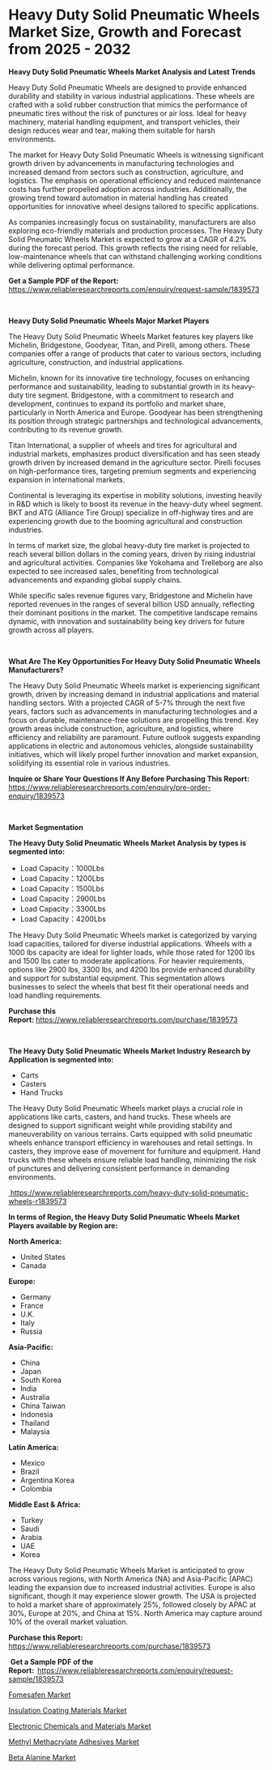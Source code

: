 <p><h1>Heavy Duty Solid Pneumatic Wheels Market Size, Growth and Forecast from 2025 - 2032</h1></p><p><strong>Heavy Duty Solid Pneumatic Wheels Market Analysis and Latest Trends</strong></p>
<p><p>Heavy Duty Solid Pneumatic Wheels are designed to provide enhanced durability and stability in various industrial applications. These wheels are crafted with a solid rubber construction that mimics the performance of pneumatic tires without the risk of punctures or air loss. Ideal for heavy machinery, material handling equipment, and transport vehicles, their design reduces wear and tear, making them suitable for harsh environments.</p><p>The market for Heavy Duty Solid Pneumatic Wheels is witnessing significant growth driven by advancements in manufacturing technologies and increased demand from sectors such as construction, agriculture, and logistics. The emphasis on operational efficiency and reduced maintenance costs has further propelled adoption across industries. Additionally, the growing trend toward automation in material handling has created opportunities for innovative wheel designs tailored to specific applications.</p><p>As companies increasingly focus on sustainability, manufacturers are also exploring eco-friendly materials and production processes. The Heavy Duty Solid Pneumatic Wheels Market is expected to grow at a CAGR of 4.2% during the forecast period. This growth reflects the rising need for reliable, low-maintenance wheels that can withstand challenging working conditions while delivering optimal performance.</p></p>
<p><strong>Get a Sample PDF of the Report:&nbsp;</strong> <a href="https://www.reliableresearchreports.com/enquiry/request-sample/1839573?utm_campaign=2009&utm_medium=2&utm_source=Github&utm_content=ia&utm_term=30012025&utm_id=heavy-duty-solid-pneumatic-wheels">https://www.reliableresearchreports.com/enquiry/request-sample/1839573</a></p>
<p>&nbsp;</p>
<p><strong>Heavy Duty Solid Pneumatic Wheels Major Market Players</strong></p>
<p><p>The Heavy Duty Solid Pneumatic Wheels Market features key players like Michelin, Bridgestone, Goodyear, Titan, and Pirelli, among others. These companies offer a range of products that cater to various sectors, including agriculture, construction, and industrial applications. </p><p>Michelin, known for its innovative tire technology, focuses on enhancing performance and sustainability, leading to substantial growth in its heavy-duty tire segment. Bridgestone, with a commitment to research and development, continues to expand its portfolio and market share, particularly in North America and Europe. Goodyear has been strengthening its position through strategic partnerships and technological advancements, contributing to its revenue growth.</p><p>Titan International, a supplier of wheels and tires for agricultural and industrial markets, emphasizes product diversification and has seen steady growth driven by increased demand in the agriculture sector. Pirelli focuses on high-performance tires, targeting premium segments and experiencing expansion in international markets. </p><p>Continental is leveraging its expertise in mobility solutions, investing heavily in R&D which is likely to boost its revenue in the heavy-duty wheel segment. BKT and ATG (Alliance Tire Group) specialize in off-highway tires and are experiencing growth due to the booming agricultural and construction industries.</p><p>In terms of market size, the global heavy-duty tire market is projected to reach several billion dollars in the coming years, driven by rising industrial and agricultural activities. Companies like Yokohama and Trelleborg are also expected to see increased sales, benefiting from technological advancements and expanding global supply chains.</p><p>While specific sales revenue figures vary, Bridgestone and Michelin have reported revenues in the ranges of several billion USD annually, reflecting their dominant positions in the market. The competitive landscape remains dynamic, with innovation and sustainability being key drivers for future growth across all players.</p></p>
<p>&nbsp;</p>
<p><strong>What Are The Key Opportunities For Heavy Duty Solid Pneumatic Wheels Manufacturers?</strong></p>
<p><p>The Heavy Duty Solid Pneumatic Wheels market is experiencing significant growth, driven by increasing demand in industrial applications and material handling sectors. With a projected CAGR of 5-7% through the next five years, factors such as advancements in manufacturing technologies and a focus on durable, maintenance-free solutions are propelling this trend. Key growth areas include construction, agriculture, and logistics, where efficiency and reliability are paramount. Future outlook suggests expanding applications in electric and autonomous vehicles, alongside sustainability initiatives, which will likely propel further innovation and market expansion, solidifying its essential role in various industries.</p></p>
<p><strong>Inquire or Share Your Questions If Any Before Purchasing This Report:</strong> <a href="https://www.reliableresearchreports.com/enquiry/pre-order-enquiry/1839573?utm_campaign=2009&utm_medium=2&utm_source=Github&utm_content=ia&utm_term=30012025&utm_id=heavy-duty-solid-pneumatic-wheels">https://www.reliableresearchreports.com/enquiry/pre-order-enquiry/1839573</a></p>
<p>&nbsp;</p>
<p><strong>Market Segmentation</strong></p>
<p><strong>The Heavy Duty Solid Pneumatic Wheels Market Analysis by types is segmented into:</strong></p>
<p><ul><li>Load Capacity：1000Lbs</li><li>Load Capacity：1200Lbs</li><li>Load Capacity：1500Lbs</li><li>Load Capacity：2900Lbs</li><li>Load Capacity：3300Lbs</li><li>Load Capacity：4200Lbs</li></ul></p>
<p><p>The Heavy Duty Solid Pneumatic Wheels market is categorized by varying load capacities, tailored for diverse industrial applications. Wheels with a 1000 lbs capacity are ideal for lighter loads, while those rated for 1200 lbs and 1500 lbs cater to moderate applications. For heavier requirements, options like 2900 lbs, 3300 lbs, and 4200 lbs provide enhanced durability and support for substantial equipment. This segmentation allows businesses to select the wheels that best fit their operational needs and load handling requirements.</p></p>
<p><strong>Purchase this Report:&nbsp;</strong><a href="https://www.reliableresearchreports.com/purchase/1839573?utm_campaign=2009&utm_medium=2&utm_source=Github&utm_content=ia&utm_term=30012025&utm_id=heavy-duty-solid-pneumatic-wheels">https://www.reliableresearchreports.com/purchase/1839573</a></p>
<p>&nbsp;</p>
<p><strong>The Heavy Duty Solid Pneumatic Wheels Market Industry Research by Application is segmented into:</strong></p>
<p><ul><li>Carts</li><li>Casters</li><li>Hand Trucks</li></ul></p>
<p><p>The Heavy Duty Solid Pneumatic Wheels market plays a crucial role in applications like carts, casters, and hand trucks. These wheels are designed to support significant weight while providing stability and maneuverability on various terrains. Carts equipped with solid pneumatic wheels enhance transport efficiency in warehouses and retail settings. In casters, they improve ease of movement for furniture and equipment. Hand trucks with these wheels ensure reliable load handling, minimizing the risk of punctures and delivering consistent performance in demanding environments.</p></p>
<p><a href="https://www.reliableresearchreports.com/heavy-duty-solid-pneumatic-wheels-r1839573?utm_campaign=2009&utm_medium=2&utm_source=Github&utm_content=ia&utm_term=30012025&utm_id=heavy-duty-solid-pneumatic-wheels">&nbsp;https://www.reliableresearchreports.com/heavy-duty-solid-pneumatic-wheels-r1839573</a></p>
<p><strong>In terms of Region, the Heavy Duty Solid Pneumatic Wheels Market Players available by Region are:</strong></p>
<p>
    <p> <strong> North America: </strong>
        <ul>
            <li>United States</li>
            <li>Canada</li>
        </ul>
        </p> 
    <p> <strong> Europe: </strong>
        <ul>
            <li>Germany</li>
            <li>France</li>
            <li>U.K.</li>
            <li>Italy</li>
            <li>Russia</li>
        </ul>
        </p> 
    <p> <strong> Asia-Pacific: </strong>
        <ul>
            <li>China</li>
            <li>Japan</li>
            <li>South Korea</li>
            <li>India</li>
            <li>Australia</li>
            <li>China Taiwan</li>
            <li>Indonesia</li>
            <li>Thailand</li>
            <li>Malaysia</li>
        </ul>
        </p> 
    <p> <strong> Latin America: </strong>
        <ul>
            <li>Mexico</li>
            <li>Brazil</li>
            <li>Argentina Korea</li>
            <li>Colombia</li>
        </ul>
        </p> 
    <p> <strong> Middle East & Africa: </strong>
        <ul>
            <li>Turkey</li>
            <li>Saudi</li>
            <li>Arabia</li>
            <li>UAE</li>
            <li>Korea</li>
        </ul>
    </p>
    </p>
<p><p>The Heavy Duty Solid Pneumatic Wheels Market is anticipated to grow across various regions, with North America (NA) and Asia-Pacific (APAC) leading the expansion due to increased industrial activities. Europe is also significant, though it may experience slower growth. The USA is projected to hold a market share of approximately 25%, followed closely by APAC at 30%, Europe at 20%, and China at 15%. North America may capture around 10% of the overall market valuation.</p></p>
<p><strong>Purchase this Report: </strong><a href="https://www.reliableresearchreports.com/purchase/1839573?utm_campaign=2009&utm_medium=2&utm_source=Github&utm_content=ia&utm_term=30012025&utm_id=heavy-duty-solid-pneumatic-wheels">https://www.reliableresearchreports.com/purchase/1839573</a></p>
<p>&nbsp;<strong>Get a Sample PDF of the Report:&nbsp;&nbsp;</strong><a href="https://www.reliableresearchreports.com/enquiry/request-sample/1839573?utm_campaign=2009&utm_medium=2&utm_source=Github&utm_content=ia&utm_term=30012025&utm_id=heavy-duty-solid-pneumatic-wheels">https://www.reliableresearchreports.com/enquiry/request-sample/1839573</a></p>
<p><strong></strong></p>
<p><p><a href="https://github.com/alberthagorsuch/Market-Research-Report-List-1/blob/main/fomesafen-market.md?utm_campaign=2009&utm_medium=2&utm_source=Github&utm_content=ia&utm_term=30012025&utm_id=heavy-duty-solid-pneumatic-wheels">Fomesafen Market</a></p><p><a href="https://github.com/bogganbillie6969/Market-Research-Report-List-1/blob/main/insulation-coating-materials-market.md?utm_campaign=2009&utm_medium=2&utm_source=Github&utm_content=ia&utm_term=30012025&utm_id=heavy-duty-solid-pneumatic-wheels">Insulation Coating Materials Market</a></p><p><a href="https://github.com/donnettaletizia/Market-Research-Report-List-1/blob/main/electronic-chemicals-and-materials-market.md?utm_campaign=2009&utm_medium=2&utm_source=Github&utm_content=ia&utm_term=30012025&utm_id=heavy-duty-solid-pneumatic-wheels">Electronic Chemicals and Materials Market</a></p><p><a href="https://github.com/boisetwa16/Market-Research-Report-List-1/blob/main/methyl-methacrylate-adhesives-market.md?utm_campaign=2009&utm_medium=2&utm_source=Github&utm_content=ia&utm_term=30012025&utm_id=heavy-duty-solid-pneumatic-wheels">Methyl Methacrylate Adhesives Market</a></p><p><a href="https://github.com/skerretflossie9297/Market-Research-Report-List-1/blob/main/beta-alanine-market.md?utm_campaign=2009&utm_medium=2&utm_source=Github&utm_content=ia&utm_term=30012025&utm_id=heavy-duty-solid-pneumatic-wheels">Beta Alanine Market</a></p></p>